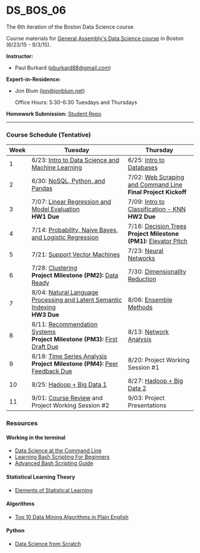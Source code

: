 # DS_BOS_06
The 6th iteration of the Boston Data Science course

Course materials for [General Assembly's Data Science course](https://generalassemb.ly/education/data-science/boston) in Boston (6/23/15 - 9/3/15).

**Instructor:** 

* Paul Burkard ([pburkard88@gmail.com](mailto:pburkard88@gmail.com))


**Expert-in-Residence:** 

* Jon Blum ([jon@jonblum.net](mailto:jon@jonblum.net))

	 Office Hours: 5:30-6:30 Tuesdays and Thursdays


**Homework Submission:**
[Student Repo](http://github.com/pburkard88/DS_BOS_06_Students)


---


### Course Schedule (Tentative)

Week | Tuesday | Thursday
--- | --- | ---
 1 | 6/23: [Intro to Data Science and Machine Learning](Lessons/Lesson01) | 6/25:  [Intro to Databases](Lessons/Lesson02)
 2 | 6/30: [NoSQL, Python, and Pandas](Lessons/Lesson03) | 7/02: [Web Scraping and Command Line](Lessons/Lesson04) <br>**Final Project Kickoff**
 3 | 7/07: [Linear Regression and Model Evaluation](Lessons/Lesson05) <br>**HW1 Due** | 7/09: [Intro to Classification - KNN](Lessons/Lesson06) <br>**HW2 Due**
 4 | 7/14: [Probability, Naive Bayes, and Logistic Regression](Lessons/Lesson07) | 7/16: [Decision Trees](Lessons/Lesson08) <br>**Project Milestone (PM1):** [Elevator Pitch](Project#july-16-final-project-elevator-pitch)
 5 | 7/21: [Support Vector Machines](Lessons/Lesson09)  | 7/23: [Neural Networks](Lessons/Lesson10) 
 6 | 7/28: [Clustering](Lessons/Lesson11) <br>**Project Milestone (PM2):** [Data Ready](Project#july-28-data-ready) | 7/30: [Dimensionality Reduction](Lessons/Lesson12)
 7 | 8/04: [Natural Language Processing and Latent Semantic Indexing](Lessons/Lesson13) <br>**HW3 Due**  | 8/06: [Ensemble Methods](Lessons/Lesson14)
 8 | 8/11: [Recommendation Systems](Lessons/Lesson15) <br>**Project Milestone (PM3):** [First Draft Due](project#august-11-first-draft-due-before-class)  | 8/13: [Network Analysis](Lessons/Lesson16)
 9 | 8/18: [Time Series Analysis](Lessons/Lesson17) <br>**Project Milestone (PM4):** [Peer Feedback Due](Project/peer_review_guidelines.md)  | 8/20: Project Working Session #1
10 | 8/25: [Hadoop + Big Data 1](Lessons/Lesson18)  | 8/27: [Hadoop + Big Data 2](Lessons/Lesson19)
11 | 9/01: [Course Review](Lessons/Lesson21) and Project Working Session #2   | 9/03: Project Presentations


### Resources

#### Working in the terminal
- [Data Science at the Command Line](http://shop.oreilly.com/product/0636920032823.do)
- [Learning Bash Scripting For Beginners](http://www.cyberciti.biz/open-source/learning-bash-scripting-for-beginners/)
- [Advanced Bash Scripting Guide](http://www.tldp.org/LDP/abs/html/)

#### Statistical Learning Theory
- [Elements of Statistical Learning](http://statweb.stanford.edu/~tibs/ElemStatLearn/)

#### Algorithms
- [Top 10 Data Mining Algorithms in Plain English](http://rayli.net/blog/data/top-10-data-mining-algorithms-in-plain-english/)

#### Python
- [Data Science from Scratch](http://shop.oreilly.com/product/0636920033400.do)



